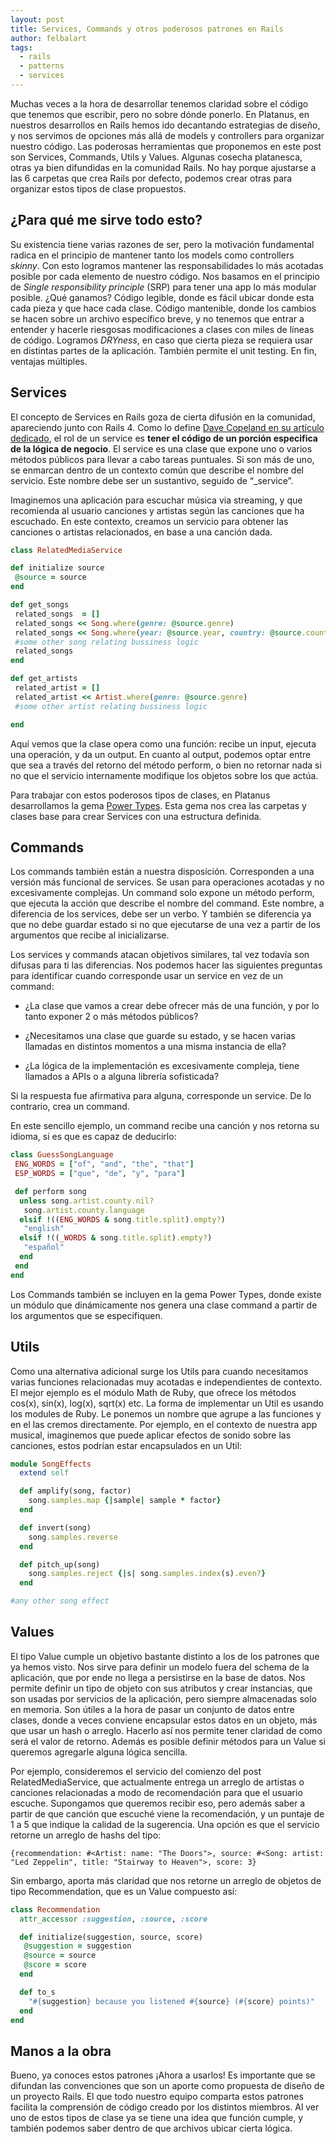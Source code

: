 ```yaml
---
layout: post
title: Services, Commands y otros poderosos patrones en Rails
author: felbalart
tags:
  - rails
  - patterns
  - services
---
```

Muchas veces a la hora de desarrollar tenemos claridad sobre el código que tenemos que escribir, pero no sobre dónde ponerlo.  En Platanus, en nuestros desarrollos en Rails hemos ido decantando estrategias de diseño, y nos servimos de opciones más allá de models y controllers para organizar nuestro código.  Las poderosas herramientas que proponemos en este post son Services, Commands, Utils y Values.  Algunas cosecha platanesca, otras ya bien difundidas en la comunidad Rails.  No hay porque ajustarse a las 6 carpetas que crea Rails por defecto, podemos crear otras para organizar estos tipos de clase propuestos.

## ¿Para qué me sirve todo esto?
Su existencia tiene varias razones de ser, pero la motivación fundamental radica en el principio de mantener tanto los models como controllers *skinny*.  Con esto logramos mantener las responsabilidades lo más acotadas posible por cada elemento de nuestro código.  Nos basamos en el principio de *Single responsibility principle* (SRP) para tener una app lo más modular posible.  ¿Qué ganamos?  Código legible, donde es fácil ubicar donde esta cada pieza y que hace cada clase.  Código mantenible, donde los cambios se hacen sobre un archivo específico breve, y no tenemos que entrar a entender y hacerle riesgosas modificaciones a clases con miles de líneas de código.  Logramos *DRYness*, en caso que cierta pieza se requiera usar en distintas partes de la aplicación.  También permite el unit testing. En fin, ventajas múltiples.

## Services

El concepto de Services en Rails goza de cierta difusión en la comunidad, apareciendo junto con Rails 4.  Como lo define [Dave Copeland en su artículo dedicado](http://multithreaded.stitchfix.com/blog/2015/06/02/anatomy-of-service-objects-in-rails/), el rol de un service es **tener el código de un porción especifica de la lógica de negocio**.  El service es una clase que expone uno o varios métodos públicos para llevar a cabo tareas puntuales. Si son más de uno, se enmarcan dentro de un contexto común que describe el nombre del servicio.  Este nombre debe ser un sustantivo, seguido de “_service”.  


Imaginemos una aplicación para escuchar música via streaming, y que recomienda al usuario canciones y artistas según las canciones que ha escuchado.  En este contexto, creamos un servicio para obtener las canciones o artistas relacionados, en base a una canción dada.

```ruby
class RelatedMediaService

def initialize source
 @source = source
end

def get_songs
 related_songs  = []
 related_songs << Song.where(genre: @source.genre)
 related_songs << Song.where(year: @source.year, country: @source.country)
 #some other song relating bussiness logic
 related_songs
end

def get_artists
 related_artist = []
 related_artist << Artist.where(genre: @source.genre)
 #some other artist relating bussiness logic

end  
```
Aquí vemos que la clase opera como una función:  recibe un input, ejecuta una operación, y da un output.  En cuanto al output, podemos optar entre que sea a través del retorno del método perform, o bien no retornar nada si no que el servicio internamente modifique los objetos sobre los que actúa.

Para trabajar con estos poderosos tipos de  clases, en Platanus desarrollamos la gema [Power Types](https://github.com/platanus/power-types).  Esta gema nos crea las carpetas y clases base para crear Services con una estructura definida.

## Commands
Los commands también están a nuestra disposición.  Corresponden a una versión más funcional de services.  Se usan para operaciones acotadas y no excesivamente complejas.  Un command solo expone un método perform, que ejecuta la acción que describe el nombre del command.  Este nombre, a diferencia de los services, debe ser un verbo. Y también se diferencia ya que no debe guardar estado si no que ejecutarse de una vez a partir de los argumentos que recibe al inicializarse.

Los services y commands atacan objetivos similares, tal vez todavía son difusas para ti las diferencias.  Nos podemos hacer las siguientes preguntas para identificar cuando corresponde usar un service en vez de un command:

* ¿La clase que vamos a crear debe ofrecer más de una función, y por lo tanto exponer 2 o más métodos públicos?

* ¿Necesitamos una clase que guarde su estado, y se hacen varias llamadas en distintos momentos a una misma instancia de ella?

* ¿La lógica de la implementación es excesivamente compleja, tiene llamados a APIs o a alguna librería sofisticada?

Si la respuesta fue afirmativa para alguna, corresponde un service.  De lo contrario, crea un command.
 
En este sencillo ejemplo, un command recibe una canción y nos retorna su idioma, si es que es capaz de deducirlo:

```ruby
class GuessSongLanguage
 ENG_WORDS = ["of", "and", "the", "that"]
 ESP_WORDS = ["que", "de", "y", "para"]

 def perform song
  unless song.artist.county.nil?
   song.artist.county.language
  elsif !((ENG_WORDS & song.title.split).empty?)
   "english"
  elsif !((_WORDS & song.title.split).empty?)
   "español"
  end
 end
end
```

Los Commands también se incluyen en la gema Power Types, donde existe un módulo que dinámicamente nos genera una clase command a partir de los argumentos que se especifiquen.

## Utils
Como una alternativa adicional surge los Utils para cuando necesitamos varias funciones relacionadas muy acotadas e independientes de contexto.  El mejor ejemplo es el módulo Math de Ruby, que ofrece los métodos cos(x), sin(x), log(x), sqrt(x) etc.  La forma de implementar un Util es usando los modules de Ruby. Le ponemos un nombre que agrupe a las funciones y en el las cremos directamente.  Por ejemplo, en el contexto de nuestra app musical, imaginemos que puede aplicar efectos de sonido sobre las canciones, estos podrían estar encapsulados en un Util:

```ruby
module SongEffects  
  extend self

  def amplify(song, factor)
    song.samples.map {|sample| sample * factor}
  end

  def invert(song)
    song.samples.reverse
  end

  def pitch_up(song)
    song.samples.reject {|s| song.samples.index(s).even?}
  end

#any other song effect
```

## Values

El tipo Value cumple un objetivo bastante distinto a los de los patrones que ya hemos visto. Nos sirve para definir un modelo fuera del schema de la aplicación, que por ende no llega a persistirse en la base de datos.  Nos permite definir un tipo de objeto con sus atributos y crear instancias, que son usadas por servicios de la aplicación, pero siempre almacenadas solo en memoria.  Son útiles a la hora de pasar un conjunto de datos entre clases, donde a veces conviene encapsular estos datos en un objeto, más que usar un hash o arreglo.  Hacerlo así nos permite tener claridad de como será el valor de retorno.  Además es posible definir métodos para un Value si queremos agregarle alguna lógica sencilla.

Por ejemplo, consideremos el servicio del comienzo del post RelatedMediaService, que actualmente entrega un arreglo de artistas o canciones relacionadas a modo de recomendación para que el usuario escuche.  Supongamos que queremos recibir eso, pero además saber a partir de que canción que escuché viene la recomendación, y un puntaje de 1 a 5 que indique la calidad de la sugerencia.  Una opción es que el servicio retorne un arreglo de hashs del tipo:
```
{recommendation: #<Artist: name: "The Doors">, source: #<Song: artist: "Led Zeppelin", title: "Stairway to Heaven">, score: 3}
```
Sin embargo, aporta más claridad que nos retorne un arreglo de objetos de tipo Recommendation, que es un Value compuesto así:

```ruby
class Recommendation
  attr_accessor :suggestion, :source, :score

  def initialize(suggestion, source, score)
   @suggestion = suggestion
   @source = source
   @score = score
  end

  def to_s
  	"#{suggestion} because you listened #{source} (#{score} points)"
  end
end
```

## Manos a la obra

Bueno, ya conoces estos patrones  ¡Ahora a usarlos!  Es importante que se difundan las convenciones que son un aporte como propuesta de diseño de un proyecto Rails.  El que todo nuestro equipo comparta estos patrones facilita la comprensión de código creado por los distintos miembros.  Al ver uno de estos tipos de clase ya se tiene una idea que función cumple, y también podemos saber dentro de que archivos ubicar cierta lógica.


